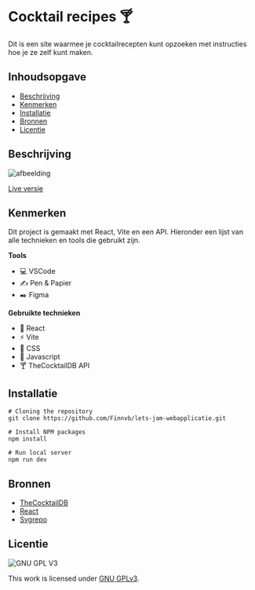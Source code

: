 # Cocktail recipes 🍸
Dit is een site waarmee je cocktailrecepten kunt opzoeken met instructies hoe je ze zelf kunt maken.

## Inhoudsopgave

  * [Beschrijving](#beschrijving)
  * [Kenmerken](#kenmerken)
  * [Installatie](#installatie)
  * [Bronnen](#bronnen)
  * [Licentie](#licentie)

## Beschrijving
<!-- In de Beschrijving staat hoe je project er uit ziet, hoe het werkt en wat je er mee kan. -->
<!-- Voeg een mooie poster visual toe 📸 -->
<!-- Voeg een link toe naar Github Pages 🌐-->
![afbeelding](https://user-images.githubusercontent.com/26089533/213713643-3eae8c23-819b-4d76-8948-635aea697e35.png)

[Live versie](https://lets-jam-webapplicatie-nine.vercel.app/)


## Kenmerken
<!-- Bij Kenmerken staat welke technieken zijn gebruikt en hoe. Wat is de HTML structuur? Wat zijn de belangrijkste dingen in CSS? Wat is er met Javascript gedaan en hoe? Misschien heb je een framwork of library gebruikt? -->
Dit project is gemaakt met React, Vite en een API. Hieronder een lijst van alle technieken en tools die gebruikt zijn.

**Tools**

- 💻 VSCode
- ✍️ Pen & Papier
- ✒️ Figma

**Gebruikte technieken**

- 🚀 React
- ⚡ Vite
- 🧁 CSS
- 🦾 Javascript
- 🍸 TheCocktailDB API

## Installatie

```
# Cloning the repository
git clone https://github.com/Finnvb/lets-jam-webapplicatie.git

# Install NPM packages
npm install

# Run local server
npm run dev
```

## Bronnen

- [TheCocktailDB](https://www.thecocktaildb.com/)
- [React](https://reactjs.org/)
- [Svgrepo](https://www.svgrepo.com/)

## Licentie

![GNU GPL V3](https://www.gnu.org/graphics/gplv3-127x51.png)

This work is licensed under [GNU GPLv3](./LICENSE).
